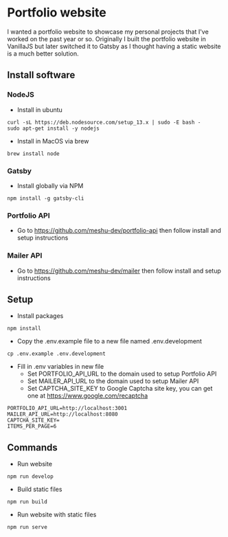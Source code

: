 # Portfolio website

I wanted a portfolio website to showcase my personal projects that I've worked on the past year or so. Originally I built the portfolio website in VanillaJS but later switched it to Gatsby as I thought having a static website is a much better solution.

## Install software

### NodeJS

- Install in ubuntu

```
curl -sL https://deb.nodesource.com/setup_13.x | sudo -E bash -
sudo apt-get install -y nodejs
```

- Install in MacOS via brew

```
brew install node
```

### Gatsby

- Install globally via NPM

```
npm install -g gatsby-cli
```

### Portfolio API

- Go to https://github.com/meshu-dev/portfolio-api then follow install and setup instructions

### Mailer API

- Go to https://github.com/meshu-dev/mailer then follow install and setup instructions

## Setup

- Install packages

```
npm install
```

- Copy the .env.example file to a new file named .env.development

```
cp .env.example .env.development
```

- Fill in .env variables in new file
  - Set PORTFOLIO_API_URL to the domain used to setup Portfolio API
  - Set MAILER_API_URL to the domain used to setup Mailer API
  - Set CAPTCHA_SITE_KEY to Google Captcha site key, you can get one at https://www.google.com/recaptcha

```
PORTFOLIO_API_URL=http://localhost:3001
MAILER_API_URL=http://localhost:8080
CAPTCHA_SITE_KEY=
ITEMS_PER_PAGE=6
```

## Commands

- Run website

```
npm run develop
```

- Build static files

```
npm run build
```

- Run website with static files

```
npm run serve
```
